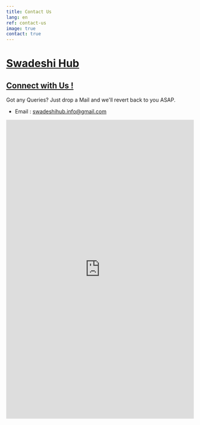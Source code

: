 ```yaml
---
title: Contact Us
lang: en
ref: contact-us
image: true
contact: true
---
```


# <a href="#">Swadeshi Hub

## <a href="#">Connect with Us !</a>

Got any Queries? Just drop a Mail and we'll revert back to you ASAP.

* Email : <a href="#">swadeshihub.info@gmail.com</a>


<div class="content content-style"><iframe src="https://docs.google.com/forms/d/e/1FAIpQLSc8o0KDbUmgDrrRWw_3caE-O2ucHuqzV3PqY1Ti1W31fucP8g/viewform?embedded=true" width="100%" height="800" frameborder="0" marginheight="0" marginwidth="0">Loading…</iframe></div>